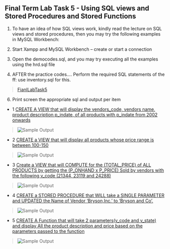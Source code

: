 ## Final Term Lab Task 5 - Using SQL views and Stored Procedures and Stored Functions

1. To have an idea of how SQL views work, kindly read the lecture on SQL views and stored procedures, then you may try the following examples in MySQL Workbench: 
2. Start Xampp and MySQL Workbench – create or start a connection 
4. Open the democodes.sql, and you may try executing all the examples using the hrd.sql file

5. AFTER the practice codes…. Perform the required SQL statements of the ff: use inventory.sql for this. 
> [FianlLabTask5]()

6. Print screen the appropriate sql and output per item

* 1 <ins>CREATE A VIEW that will display the vendors_code, vendors name, product description p_indate, of all products with p_indate from 2002 onwards
> ![Sample Output]()

* 2 <ins>CREATE a VIEW that will display all products whose price range is between 100-150
> ![Sample Output]()

* 3 <ins>Create a VIEW that will COMPUTE for the (TOTAL_PRICE) of ALL PRODUCTS by getting the (P_ONHAND x P_PRICE) Sold by vendors with the following v_code (21344, 23119 and 24288) 
>![Sample Output]()

* 4 <ins>CREATE a STORED PROCEDURE that WILL take a SINGLE PARAMETER and UPDATED the Name of Vendor ‘Bryson,Inc.’ to ‘Bryson and Co’.
> ![Sample Output]()

* 5 <ins>CREATE A Function that will take 2 parameters(v_code and v_state) and display All the product description and price based on the parameters passed to the function
> ![Sample Output]()




